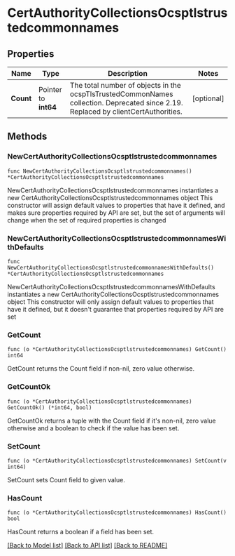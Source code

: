 # CertAuthorityCollectionsOcsptlstrustedcommonnames

## Properties

Name | Type | Description | Notes
------------ | ------------- | ------------- | -------------
**Count** | Pointer to **int64** | The total number of objects in the ocspTlsTrustedCommonNames collection. Deprecated since 2.19. Replaced by clientCertAuthorities. | [optional] 

## Methods

### NewCertAuthorityCollectionsOcsptlstrustedcommonnames

`func NewCertAuthorityCollectionsOcsptlstrustedcommonnames() *CertAuthorityCollectionsOcsptlstrustedcommonnames`

NewCertAuthorityCollectionsOcsptlstrustedcommonnames instantiates a new CertAuthorityCollectionsOcsptlstrustedcommonnames object
This constructor will assign default values to properties that have it defined,
and makes sure properties required by API are set, but the set of arguments
will change when the set of required properties is changed

### NewCertAuthorityCollectionsOcsptlstrustedcommonnamesWithDefaults

`func NewCertAuthorityCollectionsOcsptlstrustedcommonnamesWithDefaults() *CertAuthorityCollectionsOcsptlstrustedcommonnames`

NewCertAuthorityCollectionsOcsptlstrustedcommonnamesWithDefaults instantiates a new CertAuthorityCollectionsOcsptlstrustedcommonnames object
This constructor will only assign default values to properties that have it defined,
but it doesn't guarantee that properties required by API are set

### GetCount

`func (o *CertAuthorityCollectionsOcsptlstrustedcommonnames) GetCount() int64`

GetCount returns the Count field if non-nil, zero value otherwise.

### GetCountOk

`func (o *CertAuthorityCollectionsOcsptlstrustedcommonnames) GetCountOk() (*int64, bool)`

GetCountOk returns a tuple with the Count field if it's non-nil, zero value otherwise
and a boolean to check if the value has been set.

### SetCount

`func (o *CertAuthorityCollectionsOcsptlstrustedcommonnames) SetCount(v int64)`

SetCount sets Count field to given value.

### HasCount

`func (o *CertAuthorityCollectionsOcsptlstrustedcommonnames) HasCount() bool`

HasCount returns a boolean if a field has been set.


[[Back to Model list]](../README.md#documentation-for-models) [[Back to API list]](../README.md#documentation-for-api-endpoints) [[Back to README]](../README.md)


